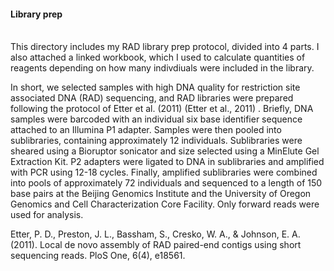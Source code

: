 #### Library prep

<br>This directory includes my RAD library prep protocol, divided into 4 parts. I also attached a linked workbook, which I used to calculate quantities of reagents depending on how many indivdiuals were included in the library.

In short, we selected samples with high DNA quality for restriction site associated DNA (RAD) sequencing, and RAD libraries were prepared following the protocol of Etter et al. (2011) (Etter et al., 2011) . Briefly, DNA samples were barcoded with an individual six base identifier sequence attached to an Illumina P1 adapter. Samples were then pooled into sublibraries, containing approximately 12 individuals. Sublibraries were sheared using a Bioruptor sonicator and size selected using a MinElute Gel Extraction Kit. P2 adapters were ligated to DNA in sublibraries and amplified with PCR using 12-18 cycles. Finally, amplified sublibraries were combined into pools of approximately 72 individuals and sequenced to a length of 150 base pairs at the Beijing Genomics Institute and the University of Oregon Genomics and Cell Characterization Core Facility. Only forward reads were used for analysis.

Etter, P. D., Preston, J. L., Bassham, S., Cresko, W. A., & Johnson, E. A. (2011). Local de novo assembly of RAD paired-end contigs using short sequencing reads. PloS One, 6(4), e18561.